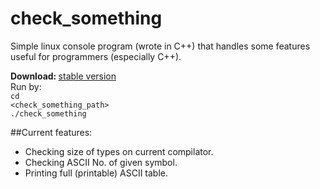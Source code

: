 check_something
===============

Simple linux console program (wrote in C++) that handles some features useful for programmers (especially C++).

<b>Download: </b><a href="https://github.com/basiurajobs/check_something/raw/master/check_something">stable version</a><br>
Run by:<br>
<code>cd \<check_something_path\></code><br>
<code>./check_something</code>

##Current features:
<ul>
<li>Checking size of types on current compilator.
<li>Checking ASCII No. of given symbol.
<li>Printing full (printable) ASCII table.
</ul>
